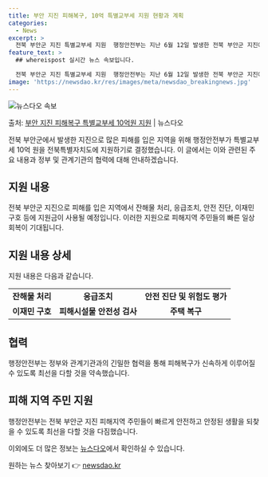 ```yaml
---
title: 부안 지진 피해복구, 10억 특별교부세 지원 현황과 계획
categories:
  - News
excerpt: >
  전북 부안군 지진 특별교부세 지원  행정안전부는 지난 6월 12일 발생한 전북 부안군 지진에 대한 조속한 피…
feature_text: >
  ## whereispost 실시간 뉴스 속보입니다.

  전북 부안군 지진 특별교부세 지원  행정안전부는 지난 6월 12일 발생한 전북 부안군 지진에 대한 조속한 피…
image: 'https://newsdao.kr/res/images/meta/newsdao_breakingnews.jpg'
---
```


![뉴스다오 속보](https://newsdao.kr/res/images/meta/newsdao_breakingnews.jpg)

<p>출처: <a href="https://newsdao.kr/4274" rel="dofollow">부안 지진 피해복구 특별교부세 10억원 지원</a> | 뉴스다오</p>


<p data-ke-size="size16">전북 부안군에서 발생한 지진으로 많은 피해를 입은 지역을 위해 행정안전부가 특별교부세 10억 원을 전북특별자치도에 지원하기로 결정했습니다. 이 글에서는 이와 관련된 주요 내용과 정부 및 관계기관의 협력에 대해 안내하겠습니다.</p>

<h2 data-ke-size="size26">지원 내용</h2>
전북 부안군 지진으로 피해를 입은 지역에서 잔해물 처리, 응급조치, 안전 진단, 이재민 구호 등에 지원금이 사용될 예정입니다. 이러한 지원으로 피해지역 주민들의 빠른 일상 회복이 기대됩니다.

<h2 data-ke-size="size26">지원 내용 상세</h2>
지원 내용은 다음과 같습니다.
<table>
	<tr>
		<td style="text-align: center; height: 17px;"><b>잔해물 처리</b></td>
		<td style="text-align: center; height: 17px;"><b>응급조치</b></td>
		<td style="text-align: center; height: 17px;"><b>안전 진단 및 위험도 평가</b></td>
	</tr>
	<tr>
		<td style="text-align: center; height: 17px;"><b>이재민 구호</b></td>
		<td style="text-align: center; height: 17px;"><b>피해시설물 안전성 검사</b></td>
		<td style="text-align: center; height: 17px;"><b>주택 복구</b></td>
	</tr>
</table>

<h2 data-ke-size="size26">협력</h2>
행정안전부는 정부와 관계기관과의 긴밀한 협력을 통해 피해복구가 신속하게 이루어질 수 있도록 최선을 다할 것을 약속했습니다.

<h2 data-ke-size="size26">피해 지역 주민 지원</h2>
행정안전부는 전북 부안군 지진 피해지역 주민들이 빠르게 안전하고 안정된 생활을 되찾을 수 있도록 최선을 다할 것을 다짐했습니다.

이외에도 더 많은 정보는 <a href="https://newsdao.kr/4274">뉴스다오</a>에서 확인하실 수 있습니다.</p>
 

원하는 뉴스 찾아보기 👉 <a href="https://newsdao.kr" rel="dofollow">newsdao.kr</a>


